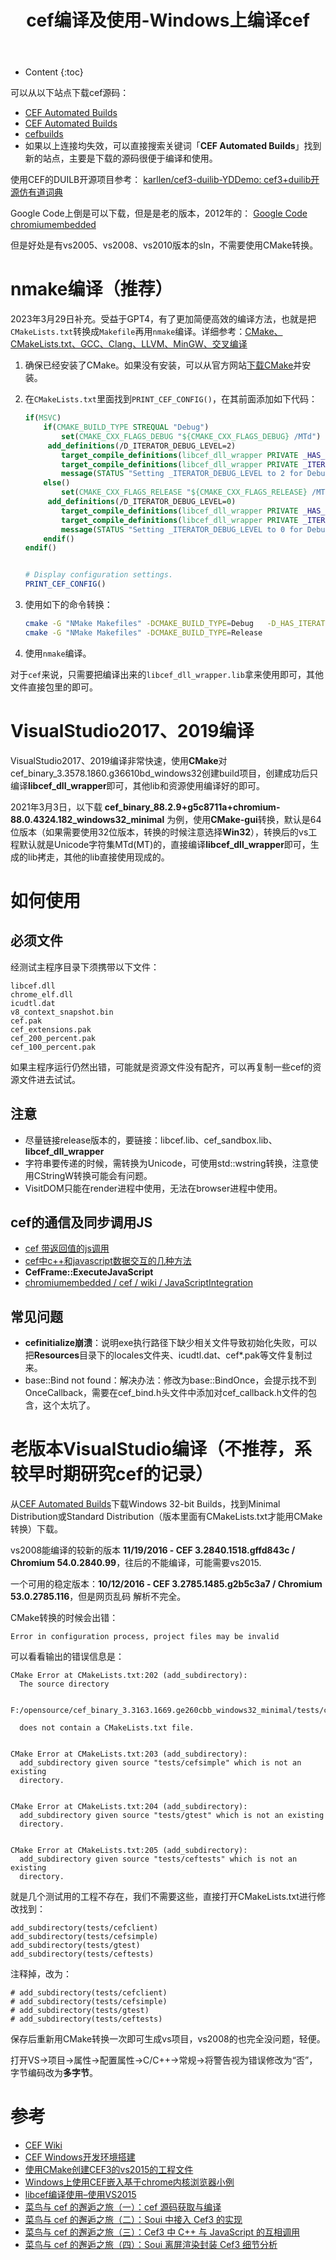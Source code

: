 ﻿---
layout:		post
category:	"program"
title:		"cef编译及使用-Windows上编译cef"
tags:		[]
---
- Content
{:toc}


可以从以下站点下载cef源码：

- [CEF Automated Builds](https://cef-builds.spotifycdn.com/index.html#windows32)
- [CEF Automated Builds](http://opensource.spotify.com/cefbuilds/index.html)
- [cefbuilds](https://cefbuilds.com/)
- 如果以上连接均失效，可以直接搜索关键词「**CEF Automated Builds**」找到新的站点，主要是下载的源码很便于编译和使用。

使用CEF的DUILB开源项目参考：
[karllen/cef3\-duilib\-YDDemo: cef3\+duilib开源仿有道词典](https://github.com/karllen/cef3-duilib-YDDemo)

Google Code上倒是可以下载，但是是老的版本，2012年的：
[Google Code chromiumembedded](https://code.google.com/archive/p/chromiumembedded/downloads)

但是好处是有vs2005、vs2008、vs2010版本的sln，不需要使用CMake转换。





# nmake编译（推荐）

2023年3月29日补充。受益于GPT4，有了更加简便高效的编译方法，也就是把`CMakeLists.txt`转换成`Makefile`再用`nmake`编译。详细参考：[CMake、CMakeLists.txt、GCC、Clang、LLVM、MinGW、交叉编译](https://zhupite.com/program/CMake-GCC-Clang-LLVM-MinGW-CrossCompile.html)

1. 确保已经安装了CMake。如果没有安装，可以从官方网站[下载CMake](https://cmake.org/download/)并安装。

2. 在`CMakeLists.txt`里面找到`PRINT_CEF_CONFIG()`，在其前面添加如下代码：

   ```cmake
   if(MSVC)
       if(CMAKE_BUILD_TYPE STREQUAL "Debug")
           set(CMAKE_CXX_FLAGS_DEBUG "${CMAKE_CXX_FLAGS_DEBUG} /MTd")
   		add_definitions(/D_ITERATOR_DEBUG_LEVEL=2)
           target_compile_definitions(libcef_dll_wrapper PRIVATE _HAS_ITERATOR_DEBUGGING=1)
           target_compile_definitions(libcef_dll_wrapper PRIVATE _ITERATOR_DEBUG_LEVEL=2)
           message(STATUS "Setting _ITERATOR_DEBUG_LEVEL to 2 for Debug build")
       else()
           set(CMAKE_CXX_FLAGS_RELEASE "${CMAKE_CXX_FLAGS_RELEASE} /MT")
   		add_definitions(/D_ITERATOR_DEBUG_LEVEL=0)
           target_compile_definitions(libcef_dll_wrapper PRIVATE _HAS_ITERATOR_DEBUGGING=0)
           target_compile_definitions(libcef_dll_wrapper PRIVATE _ITERATOR_DEBUG_LEVEL=0)
           message(STATUS "Setting _ITERATOR_DEBUG_LEVEL to 0 for Debug build")
       endif()
   endif()
   
   
   # Display configuration settings.
   PRINT_CEF_CONFIG()
   ```

3. 使用如下的命令转换：

   ```bash
   cmake -G "NMake Makefiles" -DCMAKE_BUILD_TYPE=Debug   -D_HAS_ITERATOR_DEBUGGING=1 -D_ITERATOR_DEBUG_LEVEL=2
   cmake -G "NMake Makefiles" -DCMAKE_BUILD_TYPE=Release
   ```

4. 使用`nmake`编译。

对于`cef`来说，只需要把编译出来的`libcef_dll_wrapper.lib`拿来使用即可，其他文件直接包里的即可。



# VisualStudio2017、2019编译

VisualStudio2017、2019编译非常快速，使用**CMake**对cef_binary_3.3578.1860.g36610bd_windows32创建build项目，创建成功后只编译**libcef_dll_wrapper**即可，其他lib和资源使用编译好的即可。



2021年3月3日，以下载 **cef_binary_88.2.9+g5c8711a+chromium-88.0.4324.182_windows32_minimal** 为例，使用**CMake-gui**转换，默认是64位版本（如果需要使用32位版本，转换的时候注意选择**Win32**），转换后的vs工程默认就是Unicode字符集MTd(MT)的，直接编译**libcef_dll_wrapper**即可，生成的lib拷走，其他的lib直接使用现成的。



# 如何使用

## 必须文件

经测试主程序目录下须携带以下文件：

```
libcef.dll
chrome_elf.dll
icudtl.dat
v8_context_snapshot.bin
cef.pak
cef_extensions.pak
cef_200_percent.pak
cef_100_percent.pak
```

如果主程序运行仍然出错，可能就是资源文件没有配齐，可以再复制一些cef的资源文件进去试试。



##  注意

- 尽量链接release版本的，要链接：libcef.lib、cef_sandbox.lib、**libcef_dll_wrapper**
- 字符串要传递的时候，需转换为Unicode，可使用std::wstring转换，注意使用CStringW转换可能会有问题。
- VisitDOM只能在render进程中使用，无法在browser进程中使用。



## cef的通信及同步调用JS

- [cef 带返回值的js调用](https://blog.csdn.net/bo_wen/article/details/78779791)
- [cef中c++和javascript数据交互的几种方法](https://www.jianshu.com/p/ee5c26c0f339)
- **CefFrame::ExecuteJavaScript**
- [chromiumembedded / cef / wiki / JavaScriptIntegration](https://bitbucket.org/chromiumembedded/cef/wiki/JavaScriptIntegration.md)



## 常见问题

- **cefinitialize崩溃**：说明exe执行路径下缺少相关文件导致初始化失败，可以把**Resources**目录下的locales文件夹、icudtl.dat、cef*.pak等文件复制过来。
- base::Bind not found：解决办法：修改为base::BindOnce，会提示找不到OnceCallback，需要在cef_bind.h头文件中添加对cef_callback.h文件的包含，这个太坑了。






# 老版本VisualStudio编译（不推荐，系较早时期研究cef的记录）
从[CEF Automated Builds](http://opensource.spotify.com/cefbuilds/index.html)下载Windows 32-bit Builds，找到Minimal Distribution或Standard Distribution（版本里面有CMakeLists.txt才能用CMake转换）下载。

vs2008能编译的较新的版本 **11/19/2016 - CEF 3.2840.1518.gffd843c / Chromium 54.0.2840.99**，往后的不能编译，可能需要vs2015.

一个可用的稳定版本：**10/12/2016 - CEF 3.2785.1485.g2b5c3a7 / Chromium 53.0.2785.116**，但是网页乱码 解析不完全。

CMake转换的时候会出错：
```
Error in configuration process, project files may be invalid
```

可以看看输出的错误信息是：
```None
CMake Error at CMakeLists.txt:202 (add_subdirectory):
  The source directory

    F:/opensource/cef_binary_3.3163.1669.ge260cbb_windows32_minimal/tests/cefclient

  does not contain a CMakeLists.txt file.


CMake Error at CMakeLists.txt:203 (add_subdirectory):
  add_subdirectory given source "tests/cefsimple" which is not an existing
  directory.


CMake Error at CMakeLists.txt:204 (add_subdirectory):
  add_subdirectory given source "tests/gtest" which is not an existing
  directory.


CMake Error at CMakeLists.txt:205 (add_subdirectory):
  add_subdirectory given source "tests/ceftests" which is not an existing
  directory.
```
就是几个测试用的工程不存在，我们不需要这些，直接打开CMakeLists.txt进行修改找到：
```
add_subdirectory(tests/cefclient)
add_subdirectory(tests/cefsimple)
add_subdirectory(tests/gtest)
add_subdirectory(tests/ceftests)
```
注释掉，改为：
```
# add_subdirectory(tests/cefclient)
# add_subdirectory(tests/cefsimple)
# add_subdirectory(tests/gtest)
# add_subdirectory(tests/ceftests)
```
保存后重新用CMake转换一次即可生成vs项目，vs2008的也完全没问题，轻便。



打开VS->项目->属性->配置属性->C/C++->常规->将警告视为错误修改为“否”，字节编码改为**多字节**。



# 参考
- [CEF Wiki](https://bitbucket.org/chromiumembedded/cef/wiki/browse/)
- [CEF Windows开发环境搭建](http://blog.csdn.net/foruok/article/details/50468642)
- [使用CMake创建CEF3的vs2015的工程文件](http://blog.csdn.net/liuyan20092009/article/details/53787655)
- [Windows上使用CEF嵌入基于chrome内核浏览器小例](http://blog.csdn.net/mfcing/article/details/43953433)
- [libcef编译使用–使用VS2015](http://blog.jianchihu.net/libcef-build-use.html)
- [菜鸟与 cef 的邂逅之旅（一）：cef 源码获取与编译](http://blog.csdn.net/u012814856/article/details/76263059)
- [菜鸟与 cef 的邂逅之旅（二）：Soui 中接入 Cef3 的实现](http://blog.csdn.net/u012814856/article/details/76578218)
- [菜鸟与 cef 的邂逅之旅（三）：Cef3 中 C\+\+ 与 JavaScript 的互相调用](http://blog.csdn.net/u012814856/article/details/76595871#comments)
- [菜鸟与 cef 的邂逅之旅（四）：Soui 离屏渲染封装 Cef3 细节分析](http://blog.csdn.net/u012814856/article/details/77120731)

  
